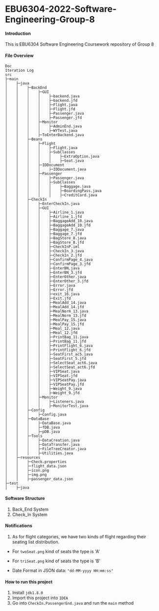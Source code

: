 # EBU6304-2022-Software-Engineering-Group-8

#### Introduction
This is EBU6304 Software Engineering Coursework repository of Group 8

#### File Overview
```
Doc
Iteration Log
src
├─main
│    ├─java
│    │    ├─BackEnd
│    │    │    ├─GUI
│    │    │    │    ├─backend.java
│    │    │    │    ├─backend.jfd
│    │    │    │    ├─Flight.java
│    │    │    │    ├─Flight.jfd
│    │    │    │    ├─Passenger.java
│    │    │    │    ├─Passenger.jfd
│    │    │    ├─Monitor
│    │    │    │    ├─AdminEnd.java
│    │    │    │    ├─WYTest.java
│    │    │    ├─ToEnterBackend.java
│    │    ├─Beans
│    │    │    ├─Flight
│    │    │    │    ├─Flight.java
│    │    │    │    ├─SubClasses
│    │    │    │    │    ├─ExtraOption.java
│    │    │    │    │    ├─Seat.java
│    │    │    ├─IDDocument
│    │    │    │    ├─IDDocument.java
│    │    │    ├─Passenger
│    │    │    │    ├─Passenger.java
│    │    │    │    ├─SubClasses
│    │    │    │    │    ├─Baggage.java
│    │    │    │    │    ├─BoardingPass.java
│    │    │    │    │    ├─CreditCard.java
│    │    ├─CheckIn
│    │    │    ├─EnterCheckIn.java
│    │    │    ├─GUI
│    │    │    │    ├─Airline_1.java
│    │    │    │    ├─Airline_1.jfd
│    │    │    │    ├─BaggageAdd_10.java
│    │    │    │    ├─BaggageAdd_10.jfd
│    │    │    │    ├─Baggage_7.java
│    │    │    │    ├─Baggage_7.jfd
│    │    │    │    ├─BagStore_8.java
│    │    │    │    ├─BagStore_8.jfd
│    │    │    │    ├─CheckInP.iml
│    │    │    │    ├─CheckIn_3.java
│    │    │    │    ├─CheckIn_2.jfd
│    │    │    │    ├─ConfirmPage_4.java
│    │    │    │    ├─ConfirmPage_3.jfd
│    │    │    │    ├─EnterBN.java
│    │    │    │    ├─EnterBN_3.jfd
│    │    │    │    ├─EnterOther.java
│    │    │    │    ├─EnterOther_3.jfd
│    │    │    │    ├─Error.java
│    │    │    │    ├─Error.jfd
│    │    │    │    ├─exit_16.java
│    │    │    │    ├─Exit.jfd
│    │    │    │    ├─MealAdd_14.java
│    │    │    │    ├─MealAdd_14.jfd
│    │    │    │    ├─MealNorm_13.java
│    │    │    │    ├─MealNorm_13.jfd
│    │    │    │    ├─MealPay_15.java
│    │    │    │    ├─MealPay_15.jfd
│    │    │    │    ├─Meal_12.java
│    │    │    │    ├─Meal_12.jfd
│    │    │    │    ├─PrintBag_11.java
│    │    │    │    ├─PrintBag_11.jfd
│    │    │    │    ├─PrintFlight_6.java
│    │    │    │    ├─PrintFlight_6.jfd
│    │    │    │    ├─SeatFirst_ac5.java
│    │    │    │    ├─SeatFirst_5.jfd
│    │    │    │    ├─SelectSeat_act6.java
│    │    │    │    ├─SelectSeat_act6.jfd
│    │    │    │    ├─VIPSeat.java
│    │    │    │    ├─VIPSeat.jfd
│    │    │    │    ├─VIPSeatPay.java
│    │    │    │    ├─VIPSeatPay.jfd
│    │    │    │    ├─Weight_9.java
│    │    │    │    ├─Weight_9.jfd
│    │    │    ├─Monitor
│    │    │    │    ├─Listeners.java
│    │    │    │    ├─MonitorTest.java
│    │    ├─Config
│    │    │    ├─Config.java
│    │    ├─DataBase
│    │    │    ├─DataBase.java
│    │    │    ├─fDB.java
│    │    │    ├─pDB.java
│    │    ├─Tools
│    │    │    ├─DataCreation.java
│    │    │    ├─DataTransfer.java
│    │    │    ├─FileTreeCreator.java
│    │    │    ├─Utilities.java
│    ├─resources
│    │    ├─Check.properties
│    │    ├─flight_data.json
│    │    ├─icon.png
│    │    ├─img.png
│    │    ├─passenger_data.json
├─test
│    ├─java
```

#### Software Structure
1. Back_End System
2. Check_In System

#### Notifications
1. As for flight categories, we have two kinds of flight regarding their seating list distribution. 
* For `twoSeat.png` kind of seats the type is 'A'
* For `triSeat.png` kind of seats the type is 'B'

* Date Format in JSON data: `"dd-MM-yyyy HH:mm:ss"`

#### How to run this project

1. Install `jdk1.8.0`
2. Import this project into `IDEA`
3. Go into `CheckIn.PassengerEnd.java` and run the `main` method
